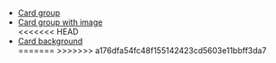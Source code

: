 <ul class="list-bare">
    <li><a href="https://coop-design-system.herokuapp.com/components/detail/card-group.html">Card group</a></li>
    <li><a href="https://coop-design-system.herokuapp.com/components/detail/card-image.html">Card group with image</a></li>
<<<<<<< HEAD
    <li><a href="https://coop-design-system.herokuapp.com/components/detail/card-background.html">Card background</a></li>
=======
>>>>>>> a176dfa54fc48f155142423cd5603e11bbff3da7
</ul>
